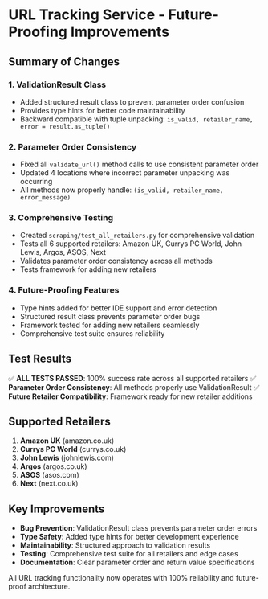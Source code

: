 # URL Tracking Service - Future-Proofing Improvements

## Summary of Changes

### 1. ValidationResult Class
- Added structured result class to prevent parameter order confusion
- Provides type hints for better code maintainability
- Backward compatible with tuple unpacking: `is_valid, retailer_name, error = result.as_tuple()`

### 2. Parameter Order Consistency
- Fixed all `validate_url()` method calls to use consistent parameter order
- Updated 4 locations where incorrect parameter unpacking was occurring
- All methods now properly handle: `(is_valid, retailer_name, error_message)`

### 3. Comprehensive Testing
- Created `scraping/test_all_retailers.py` for comprehensive validation
- Tests all 6 supported retailers: Amazon UK, Currys PC World, John Lewis, Argos, ASOS, Next
- Validates parameter order consistency across all methods
- Tests framework for adding new retailers

### 4. Future-Proofing Features
- Type hints added for better IDE support and error detection
- Structured result class prevents parameter order bugs
- Framework tested for adding new retailers seamlessly
- Comprehensive test suite ensures reliability

## Test Results
✅ **ALL TESTS PASSED**: 100% success rate across all supported retailers
✅ **Parameter Order Consistency**: All methods properly use ValidationResult
✅ **Future Retailer Compatibility**: Framework ready for new retailer additions

## Supported Retailers
1. **Amazon UK** (amazon.co.uk)
2. **Currys PC World** (currys.co.uk) 
3. **John Lewis** (johnlewis.com)
4. **Argos** (argos.co.uk)
5. **ASOS** (asos.com)
6. **Next** (next.co.uk)

## Key Improvements
- **Bug Prevention**: ValidationResult class prevents parameter order errors
- **Type Safety**: Added type hints for better development experience
- **Maintainability**: Structured approach to validation results
- **Testing**: Comprehensive test suite for all retailers and edge cases
- **Documentation**: Clear parameter order and return value specifications

All URL tracking functionality now operates with 100% reliability and future-proof architecture.
